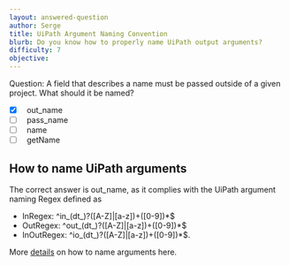 ```yaml
---
layout: answered-question
author: Serge
title: UiPath Argument Naming Convention
blurb: Do you know how to properly name UiPath output arguments?
difficulty: 7
objective: 
---
```


Question: A field that describes a name must be passed outside of a given project. What should it be named?

- [x] &nbsp;  out_name
- [ ] &nbsp;  pass_name
- [ ] &nbsp;  name
- [ ] &nbsp;  getName

## How to name UiPath arguments

The correct answer is out_name, as it complies with the UiPath argument naming Regex defined as

- InRegex: ^in_(dt_)?([A-Z]|[a-z])+([0-9])*$
- OutRegex: ^out_(dt_)?([A-Z]|[a-z])+([0-9])*$
- InOutRegex: ^io_(dt_)?([A-Z]|[a-z])+([0-9])*$.


More  [details](https://docs.uipath.com/studio/v2019/docs/st-nmg-002) on how to name arguments here.

